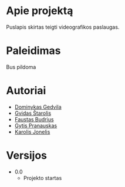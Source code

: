 # Apie projektą

Puslapis skirtas teigti videografikos paslaugas.

# Paleidimas

Bus pildoma

# Autoriai

+ [Dominykas Gedvila](https://github.com/gedvilad)
+ [Gvidas Štarolis](https://github.com/nobodiis)
+ [Faustas Budrius](https://github.com/Makleris73)
+ [Gytis Pranauskas](https://github.com/GytisPra)
+ [Karolis Jonelis](https://github.com/K4R0L15)

# Versijos

* 0.0
    * Projekto startas
